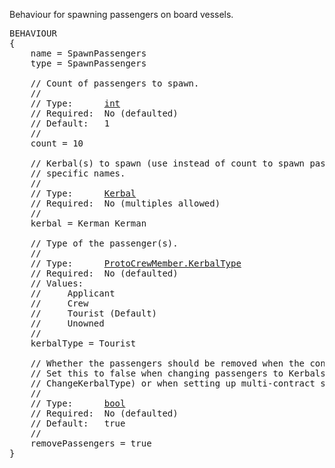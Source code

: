 Behaviour for spawning passengers on board vessels.

<pre>
BEHAVIOUR
{
    name = SpawnPassengers
    type = SpawnPassengers

    // Count of passengers to spawn.
    //
    // Type:      <a href="Numeric-Type">int</a>
    // Required:  No (defaulted)
    // Default:   1
    //
    count = 10
    
    // Kerbal(s) to spawn (use instead of count to spawn passengers with
    // specific names.
    //
    // Type:      <a href="Kerbal-Type">Kerbal</a>
    // Required:  No (multiples allowed)
    //
    kerbal = Kerman Kerman

    // Type of the passenger(s).
    //
    // Type:      <a href="Enumeration-Type">ProtoCrewMember.KerbalType</a>
    // Required:  No (defaulted)
    // Values:
    //     Applicant
    //     Crew
    //     Tourist (Default)
    //     Unowned
    //
    kerbalType = Tourist

    // Whether the passengers should be removed when the contract completes.
    // Set this to false when changing passengers to Kerbals (via
    // ChangeKerbalType) or when setting up multi-contract scenarios.
    //
    // Type:      <a href="Boolean-Type">bool</a>
    // Required:  No (defaulted)
    // Default:   true
    //
    removePassengers = true
}
</pre>
